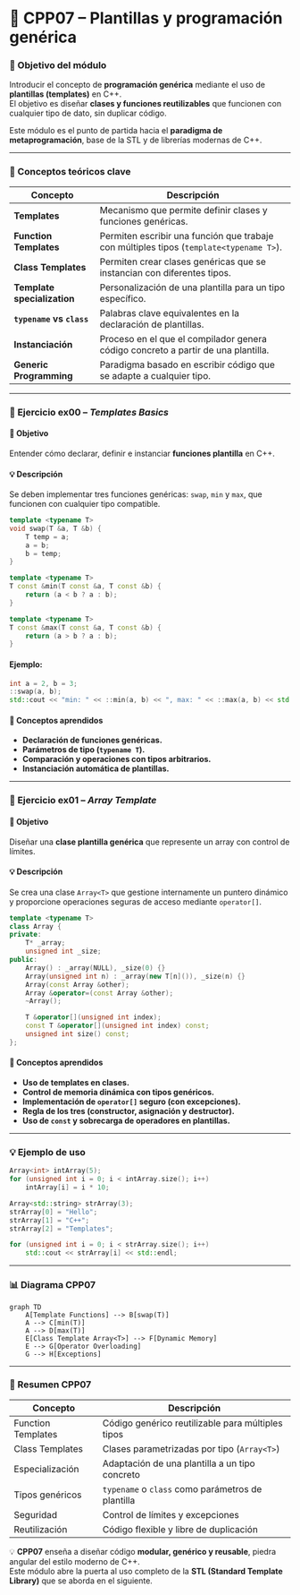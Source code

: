 # 🧩 CPP07 – Plantillas y programación genérica

### 🎯 Objetivo del módulo
Introducir el concepto de **programación genérica** mediante el uso de **plantillas (templates)** en C++.  
El objetivo es diseñar **clases y funciones reutilizables** que funcionen con cualquier tipo de dato, sin duplicar código.  

Este módulo es el punto de partida hacia el **paradigma de metaprogramación**, base de la STL y de librerías modernas de C++.

---

### 🧠 Conceptos teóricos clave

| Concepto | Descripción |
|-----------|-------------|
| **Templates** | Mecanismo que permite definir clases y funciones genéricas. |
| **Function Templates** | Permiten escribir una función que trabaje con múltiples tipos (`template<typename T>`). |
| **Class Templates** | Permiten crear clases genéricas que se instancian con diferentes tipos. |
| **Template specialization** | Personalización de una plantilla para un tipo específico. |
| **`typename` vs `class`** | Palabras clave equivalentes en la declaración de plantillas. |
| **Instanciación** | Proceso en el que el compilador genera código concreto a partir de una plantilla. |
| **Generic Programming** | Paradigma basado en escribir código que se adapte a cualquier tipo. |

---

### 🧩 Ejercicio ex00 – *Templates Basics*

#### 🎯 Objetivo
Entender cómo declarar, definir e instanciar **funciones plantilla** en C++.

#### 💡 Descripción
Se deben implementar tres funciones genéricas: `swap`, `min` y `max`, que funcionen con cualquier tipo compatible.

```cpp
template <typename T>
void swap(T &a, T &b) {
    T temp = a;
    a = b;
    b = temp;
}

template <typename T>
T const &min(T const &a, T const &b) {
    return (a < b ? a : b);
}

template <typename T>
T const &max(T const &a, T const &b) {
    return (a > b ? a : b);
}
```

#### Ejemplo:
```cpp
int a = 2, b = 3;
::swap(a, b);
std::cout << "min: " << ::min(a, b) << ", max: " << ::max(a, b) << std::endl;
```

#### 🧠 Conceptos aprendidos
- **Declaración de funciones genéricas.**
- **Parámetros de tipo (`typename T`).**
- **Comparación y operaciones con tipos arbitrarios.**
- **Instanciación automática de plantillas.**

---

### 🧩 Ejercicio ex01 – *Array Template*

#### 🎯 Objetivo
Diseñar una **clase plantilla genérica** que represente un array con control de límites.

#### 💡 Descripción
Se crea una clase `Array<T>` que gestione internamente un puntero dinámico y proporcione operaciones seguras de acceso mediante `operator[]`.

```cpp
template <typename T>
class Array {
private:
    T* _array;
    unsigned int _size;
public:
    Array() : _array(NULL), _size(0) {}
    Array(unsigned int n) : _array(new T[n]()), _size(n) {}
    Array(const Array &other);
    Array &operator=(const Array &other);
    ~Array();

    T &operator[](unsigned int index);
    const T &operator[](unsigned int index) const;
    unsigned int size() const;
};
```

#### 🧠 Conceptos aprendidos
- **Uso de templates en clases.**
- **Control de memoria dinámica con tipos genéricos.**
- **Implementación de `operator[]` seguro (con excepciones).**
- **Regla de los tres (constructor, asignación y destructor).**
- **Uso de `const` y sobrecarga de operadores en plantillas.**

---

### 💡 Ejemplo de uso
```cpp
Array<int> intArray(5);
for (unsigned int i = 0; i < intArray.size(); i++)
    intArray[i] = i * 10;

Array<std::string> strArray(3);
strArray[0] = "Hello";
strArray[1] = "C++";
strArray[2] = "Templates";

for (unsigned int i = 0; i < strArray.size(); i++)
    std::cout << strArray[i] << std::endl;
```

---

### 📊 Diagrama CPP07

```mermaid
graph TD
    A[Template Functions] --> B[swap(T)]
    A --> C[min(T)]
    A --> D[max(T)]
    E[Class Template Array<T>] --> F[Dynamic Memory]
    E --> G[Operator Overloading]
    G --> H[Exceptions]
```

---

### 🧾 Resumen CPP07

| Concepto | Descripción |
|-----------|-------------|
| Function Templates | Código genérico reutilizable para múltiples tipos |
| Class Templates | Clases parametrizadas por tipo (`Array<T>`) |
| Especialización | Adaptación de una plantilla a un tipo concreto |
| Tipos genéricos | `typename` o `class` como parámetros de plantilla |
| Seguridad | Control de límites y excepciones |
| Reutilización | Código flexible y libre de duplicación |

💡 **CPP07** enseña a diseñar código **modular, genérico y reusable**, piedra angular del estilo moderno de C++.  
Este módulo abre la puerta al uso completo de la **STL (Standard Template Library)** que se aborda en el siguiente.
